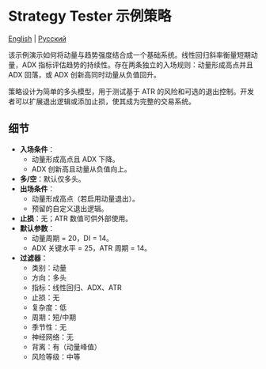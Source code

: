 # Strategy Tester 示例策略
[English](README.md) | [Русский](README_ru.md)

该示例演示如何将动量与趋势强度结合成一个基础系统。线性回归斜率衡量短期动量，ADX 指标评估趋势的持续性。存在两条独立的入场规则：动量形成高点并且 ADX 回落，或 ADX 创新高同时动量从负值回升。

策略设计为简单的多头模型，用于测试基于 ATR 的风险和可选的退出控制。开发者可以扩展退出逻辑或添加止损，使其成为完整的交易系统。

## 细节

- **入场条件**：
  - 动量形成高点且 ADX 下降。
  - ADX 创新高且动量从负值向上。
- **多/空**：默认仅多头。
- **出场条件**：
  - 动量形成高点（若启用动量退出）。
  - 预留的自定义退出逻辑。
- **止损**：无；ATR 数值可供外部使用。
- **默认参数**：
  - 动量周期 = 20，DI = 14。
  - ADX 关键水平 = 25，ATR 周期 = 14。
- **过滤器**：
  - 类别：动量
  - 方向：多头
  - 指标：线性回归、ADX、ATR
  - 止损：无
  - 复杂度：低
  - 周期：短/中期
  - 季节性：无
  - 神经网络：无
  - 背离：有（动量峰值）
  - 风险等级：中等

